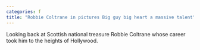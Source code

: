```yaml
---
categories: f
title: "Robbie Coltrane in pictures Big guy big heart a massive talent"
---
```

Looking back at Scottish national treasure Robbie Coltrane whose career took him to the heights of Hollywood.